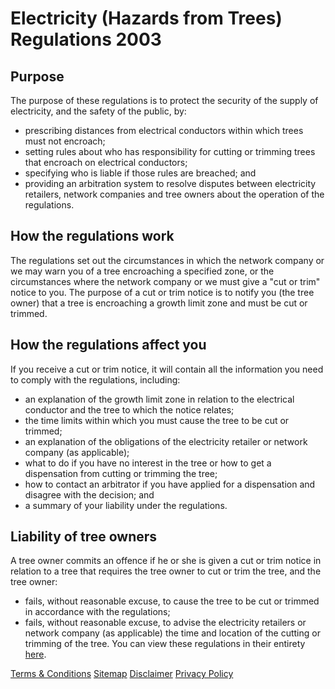 # Electricity (Hazards from Trees) Regulations 2003
## Purpose
The purpose of these regulations is to protect the security of the supply of electricity, and the safety of the public, by:

- prescribing distances from electrical conductors within which trees must not encroach;
- setting rules about who has responsibility for cutting or trimming trees that encroach on electrical conductors;
- specifying who is liable if those rules are breached; and
- providing an arbitration system to resolve disputes between electricity retailers, network companies and tree owners about the operation of the regulations.


## How the regulations work
The regulations set out the circumstances in which the network company or we may warn you of a tree encroaching a specified zone, or the circumstances where the network company or we must give a "cut or trim" notice to you. The purpose of a cut or trim notice is to notify you (the tree owner) that a tree is encroaching a growth limit zone and must be cut or trimmed.

## How the regulations affect you
If you receive a cut or trim notice, it will contain all the information you need to comply with the regulations, including:

- an explanation of the growth limit zone in relation to the electrical conductor and the tree to which the notice relates;
- the time limits within which you must cause the tree to be cut or trimmed;
- an explanation of the obligations of the electricity retailer or network company (as applicable);
- what to do if you have no interest in the tree or how to get a dispensation from cutting or trimming the tree;
- how to contact an arbitrator if you have applied for a dispensation and disagree with the decision; and
- a summary of your liability under the regulations.

## Liability of tree owners
A tree owner commits an offence if he or she is given a cut or trim notice in relation to a tree that requires the tree owner to cut or trim the tree, and the tree owner:

- fails, without reasonable excuse, to cause the tree to be cut or trimmed in accordance with the regulations;
- fails, without reasonable excuse, to advise the electricity retailers or network company (as applicable) the time and location of the cutting or trimming of the tree.
You can view these regulations in their entirety [here](http://www.legislation.govt.nz/regulation/public/2003/0375/latest/DLM233405.html).





[Terms & Conditions](http://www.energyonline.co.nz/terms)
[Sitemap](http://www.energyonline.co.nz/home/site_map)
[Disclaimer](http://www.energyonline.co.nz/home/site_map/disclaimer)
[Privacy Policy](http://www.energyonline.co.nz/home/site_map/privacy_policy)
